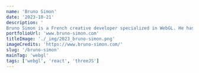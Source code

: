 ```yaml
---
name: 'Bruno Simon'
date: '2023-10-21'
description: '
Bruno Simon is a French creative developer specialized in WebGL. He has worked on many projects for renowned clients to create interactive 3D experiences accessible to everyone from their browser.'
portfolioUrl: 'www.bruno-simon.com'
titleImage: './_img/2023_bruno-simon.png'
imageCredits: 'https://www.bruno-simon.com/'
slug: '/bruno-simon'
mainTag: 'webgl'
tags: ['webgl', 'react', 'threeJS']
---
```

